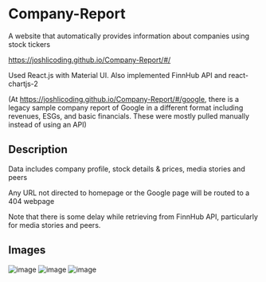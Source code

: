 # Company-Report
A website that automatically provides information about companies using stock tickers

https://joshlicoding.github.io/Company-Report/#/

Used React.js with Material UI. Also implemented FinnHub API and react-chartjs-2

(At https://joshlicoding.github.io/Company-Report/#/google, there is a legacy sample company report of Google in a different format including revenues, ESGs, and basic financials. These were mostly pulled manually instead of using an API)

## Description
Data includes company profile, stock details & prices, media stories and peers

Any URL not directed to homepage or the Google page will be routed to a 404 webpage

Note that there is some delay while retrieving from FinnHub API, particularly for media stories and peers.

## Images
![image](https://user-images.githubusercontent.com/43073270/188231503-ce9d520f-03c6-4cf3-add2-8d8e70b0eeee.png)
![image](https://user-images.githubusercontent.com/43073270/188231588-0dd1c096-3fb5-4490-9157-412b194ef313.png)
![image](https://user-images.githubusercontent.com/43073270/188231615-2582a743-6aed-4350-a3fc-74b9de16111e.png)
